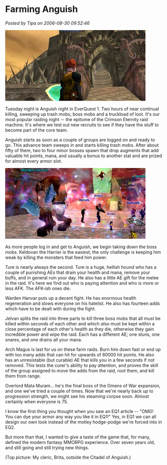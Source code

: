 # Farming Anguish

*Posted by Tipa on 2006-08-30 09:52:46*

![Outside the Citadel of Anguish](../../../uploads/2006/08/anguish.jpg)

Tuesday night is Anguish night in EverQuest 1. Two hours of near continual killing, sweeping up trash mobs, boss mobs and a truckload of loot. It's our most popular raiding night -- the epitome of the Crimson Eternity raid machine. It's where we test out new recruits to see if they have the stuff to become part of the core team.

Anguish starts as soon as a couple of groups are logged on and ready to go. This advance team sweeps in and starts killing trash mobs. After about fifty of them, two to four minor bosses spawn that drop augments that add valuable hit points, mana, and usually a bonus to another stat and are prized for almost every armor slot.

![Warden Hanvar](../../../uploads/2006/08/hanvar.jpg)

As more people log in and get to Anguish, we begin taking down the boss mobs. Keldovan the Harrier is the easiest; the only challenge is keeping him weak by killing the monsters that feed him power.

Ture is nearly always the second. Ture is a huge, hellish hound who has a couple of punishing AEs that drain your health and mana, remove your buffs, and in general ruin your day. He also has a little AE gift for the melee in the raid. It's here we find out who is paying attention and who is more or less AFK. The AFK-ish ones die.

Warden Hanvar puts up a decent fight. He has enormous health regeneration and slows everyone on his hatelist. He also has fourteen adds which have to be dealt with during the fight.

Jelvan splits the raid into three parts to kill three boss mobs that all must be killed within seconds of each other and which *also* must be kept within a close percentage of each other's health as they die, otherwise they gain incredible power and wipe the raid. Each has a different AE; one stuns, one snares, and one drains all your mana.

Arch Magus is last for us on these farm raids. Burn him down fast or end up with too many adds that can hit for upwards of 80000 hit points. He also has an unresistable (but curable) AE that kills you in a few seconds if not removed. This tests the curer's ability to pay attention, and proves the skill of the group assigned to move the adds from the raid, root them, and kill them from range.

Overlord Mata Muram... he's the final boss of the Omens of War expansion, and one we've tried a couple of times. Now that we're nearly back up to progression strength, we might see his steaming corpse soon. Almost certainly when everyone is 75.

I know the first thing you thought when you saw an EQ1 article -- "OMG! You can dye your armor any way you like it in EQ1!" Yes, in EQ1 we can all design our own look instead of the motley hodge-podge we're forced into in EQ2.

But more than that, I wanted to give a taste of the game that, for many, defined the modern fantasy MMORPG experience. Over seven years old, and still going and still trying new things.

(Top picture: My cleric, Brita, outside the Citadel of Anguish.)
